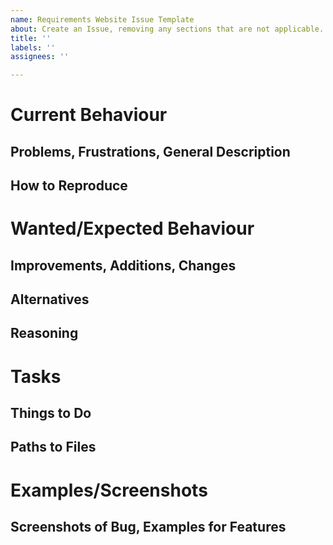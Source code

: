 ```yaml
---
name: Requirements Website Issue Template
about: Create an Issue, removing any sections that are not applicable.
title: ''
labels: ''
assignees: ''

---
```


# Current Behaviour
## Problems, Frustrations, General Description
## How to Reproduce
# Wanted/Expected Behaviour
## Improvements, Additions, Changes
## Alternatives
## Reasoning
# Tasks
## Things to Do
## Paths to Files
# Examples/Screenshots
## Screenshots of Bug, Examples for Features
